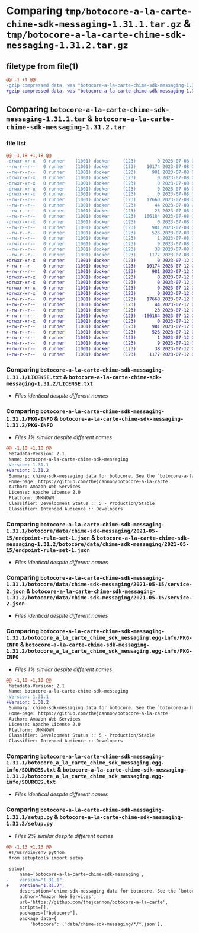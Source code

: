 # Comparing `tmp/botocore-a-la-carte-chime-sdk-messaging-1.31.1.tar.gz` & `tmp/botocore-a-la-carte-chime-sdk-messaging-1.31.2.tar.gz`

## filetype from file(1)

```diff
@@ -1 +1 @@
-gzip compressed data, was "botocore-a-la-carte-chime-sdk-messaging-1.31.1.tar", last modified: Sat Jul  8 01:42:14 2023, max compression
+gzip compressed data, was "botocore-a-la-carte-chime-sdk-messaging-1.31.2.tar", last modified: Wed Jul 12 01:44:27 2023, max compression
```

## Comparing `botocore-a-la-carte-chime-sdk-messaging-1.31.1.tar` & `botocore-a-la-carte-chime-sdk-messaging-1.31.2.tar`

### file list

```diff
@@ -1,18 +1,18 @@
-drwxr-xr-x   0 runner    (1001) docker     (123)        0 2023-07-08 01:42:14.118450 botocore-a-la-carte-chime-sdk-messaging-1.31.1/
--rw-r--r--   0 runner    (1001) docker     (123)    10174 2023-07-08 01:42:13.000000 botocore-a-la-carte-chime-sdk-messaging-1.31.1/LICENSE.txt
--rw-r--r--   0 runner    (1001) docker     (123)      981 2023-07-08 01:42:14.118450 botocore-a-la-carte-chime-sdk-messaging-1.31.1/PKG-INFO
-drwxr-xr-x   0 runner    (1001) docker     (123)        0 2023-07-08 01:42:14.118450 botocore-a-la-carte-chime-sdk-messaging-1.31.1/botocore/
-drwxr-xr-x   0 runner    (1001) docker     (123)        0 2023-07-08 01:42:14.118450 botocore-a-la-carte-chime-sdk-messaging-1.31.1/botocore/data/
-drwxr-xr-x   0 runner    (1001) docker     (123)        0 2023-07-08 01:42:14.118450 botocore-a-la-carte-chime-sdk-messaging-1.31.1/botocore/data/chime-sdk-messaging/
-drwxr-xr-x   0 runner    (1001) docker     (123)        0 2023-07-08 01:42:14.118450 botocore-a-la-carte-chime-sdk-messaging-1.31.1/botocore/data/chime-sdk-messaging/2021-05-15/
--rw-r--r--   0 runner    (1001) docker     (123)    17660 2023-07-08 01:41:59.000000 botocore-a-la-carte-chime-sdk-messaging-1.31.1/botocore/data/chime-sdk-messaging/2021-05-15/endpoint-rule-set-1.json
--rw-r--r--   0 runner    (1001) docker     (123)       44 2023-07-08 01:41:59.000000 botocore-a-la-carte-chime-sdk-messaging-1.31.1/botocore/data/chime-sdk-messaging/2021-05-15/examples-1.json
--rw-r--r--   0 runner    (1001) docker     (123)       23 2023-07-08 01:41:59.000000 botocore-a-la-carte-chime-sdk-messaging-1.31.1/botocore/data/chime-sdk-messaging/2021-05-15/paginators-1.json
--rw-r--r--   0 runner    (1001) docker     (123)   166184 2023-07-08 01:41:59.000000 botocore-a-la-carte-chime-sdk-messaging-1.31.1/botocore/data/chime-sdk-messaging/2021-05-15/service-2.json
-drwxr-xr-x   0 runner    (1001) docker     (123)        0 2023-07-08 01:42:14.118450 botocore-a-la-carte-chime-sdk-messaging-1.31.1/botocore_a_la_carte_chime_sdk_messaging.egg-info/
--rw-r--r--   0 runner    (1001) docker     (123)      981 2023-07-08 01:42:14.000000 botocore-a-la-carte-chime-sdk-messaging-1.31.1/botocore_a_la_carte_chime_sdk_messaging.egg-info/PKG-INFO
--rw-r--r--   0 runner    (1001) docker     (123)      526 2023-07-08 01:42:14.000000 botocore-a-la-carte-chime-sdk-messaging-1.31.1/botocore_a_la_carte_chime_sdk_messaging.egg-info/SOURCES.txt
--rw-r--r--   0 runner    (1001) docker     (123)        1 2023-07-08 01:42:14.000000 botocore-a-la-carte-chime-sdk-messaging-1.31.1/botocore_a_la_carte_chime_sdk_messaging.egg-info/dependency_links.txt
--rw-r--r--   0 runner    (1001) docker     (123)        9 2023-07-08 01:42:14.000000 botocore-a-la-carte-chime-sdk-messaging-1.31.1/botocore_a_la_carte_chime_sdk_messaging.egg-info/top_level.txt
--rw-r--r--   0 runner    (1001) docker     (123)       38 2023-07-08 01:42:14.118450 botocore-a-la-carte-chime-sdk-messaging-1.31.1/setup.cfg
--rw-r--r--   0 runner    (1001) docker     (123)     1177 2023-07-08 01:42:13.000000 botocore-a-la-carte-chime-sdk-messaging-1.31.1/setup.py
+drwxr-xr-x   0 runner    (1001) docker     (123)        0 2023-07-12 01:44:27.767153 botocore-a-la-carte-chime-sdk-messaging-1.31.2/
+-rw-r--r--   0 runner    (1001) docker     (123)    10174 2023-07-12 01:44:27.000000 botocore-a-la-carte-chime-sdk-messaging-1.31.2/LICENSE.txt
+-rw-r--r--   0 runner    (1001) docker     (123)      981 2023-07-12 01:44:27.767153 botocore-a-la-carte-chime-sdk-messaging-1.31.2/PKG-INFO
+drwxr-xr-x   0 runner    (1001) docker     (123)        0 2023-07-12 01:44:27.767153 botocore-a-la-carte-chime-sdk-messaging-1.31.2/botocore/
+drwxr-xr-x   0 runner    (1001) docker     (123)        0 2023-07-12 01:44:27.767153 botocore-a-la-carte-chime-sdk-messaging-1.31.2/botocore/data/
+drwxr-xr-x   0 runner    (1001) docker     (123)        0 2023-07-12 01:44:27.767153 botocore-a-la-carte-chime-sdk-messaging-1.31.2/botocore/data/chime-sdk-messaging/
+drwxr-xr-x   0 runner    (1001) docker     (123)        0 2023-07-12 01:44:27.767153 botocore-a-la-carte-chime-sdk-messaging-1.31.2/botocore/data/chime-sdk-messaging/2021-05-15/
+-rw-r--r--   0 runner    (1001) docker     (123)    17660 2023-07-12 01:44:12.000000 botocore-a-la-carte-chime-sdk-messaging-1.31.2/botocore/data/chime-sdk-messaging/2021-05-15/endpoint-rule-set-1.json
+-rw-r--r--   0 runner    (1001) docker     (123)       44 2023-07-12 01:44:12.000000 botocore-a-la-carte-chime-sdk-messaging-1.31.2/botocore/data/chime-sdk-messaging/2021-05-15/examples-1.json
+-rw-r--r--   0 runner    (1001) docker     (123)       23 2023-07-12 01:44:12.000000 botocore-a-la-carte-chime-sdk-messaging-1.31.2/botocore/data/chime-sdk-messaging/2021-05-15/paginators-1.json
+-rw-r--r--   0 runner    (1001) docker     (123)   166184 2023-07-12 01:44:12.000000 botocore-a-la-carte-chime-sdk-messaging-1.31.2/botocore/data/chime-sdk-messaging/2021-05-15/service-2.json
+drwxr-xr-x   0 runner    (1001) docker     (123)        0 2023-07-12 01:44:27.767153 botocore-a-la-carte-chime-sdk-messaging-1.31.2/botocore_a_la_carte_chime_sdk_messaging.egg-info/
+-rw-r--r--   0 runner    (1001) docker     (123)      981 2023-07-12 01:44:27.000000 botocore-a-la-carte-chime-sdk-messaging-1.31.2/botocore_a_la_carte_chime_sdk_messaging.egg-info/PKG-INFO
+-rw-r--r--   0 runner    (1001) docker     (123)      526 2023-07-12 01:44:27.000000 botocore-a-la-carte-chime-sdk-messaging-1.31.2/botocore_a_la_carte_chime_sdk_messaging.egg-info/SOURCES.txt
+-rw-r--r--   0 runner    (1001) docker     (123)        1 2023-07-12 01:44:27.000000 botocore-a-la-carte-chime-sdk-messaging-1.31.2/botocore_a_la_carte_chime_sdk_messaging.egg-info/dependency_links.txt
+-rw-r--r--   0 runner    (1001) docker     (123)        9 2023-07-12 01:44:27.000000 botocore-a-la-carte-chime-sdk-messaging-1.31.2/botocore_a_la_carte_chime_sdk_messaging.egg-info/top_level.txt
+-rw-r--r--   0 runner    (1001) docker     (123)       38 2023-07-12 01:44:27.767153 botocore-a-la-carte-chime-sdk-messaging-1.31.2/setup.cfg
+-rw-r--r--   0 runner    (1001) docker     (123)     1177 2023-07-12 01:44:27.000000 botocore-a-la-carte-chime-sdk-messaging-1.31.2/setup.py
```

### Comparing `botocore-a-la-carte-chime-sdk-messaging-1.31.1/LICENSE.txt` & `botocore-a-la-carte-chime-sdk-messaging-1.31.2/LICENSE.txt`

 * *Files identical despite different names*

### Comparing `botocore-a-la-carte-chime-sdk-messaging-1.31.1/PKG-INFO` & `botocore-a-la-carte-chime-sdk-messaging-1.31.2/PKG-INFO`

 * *Files 1% similar despite different names*

```diff
@@ -1,10 +1,10 @@
 Metadata-Version: 2.1
 Name: botocore-a-la-carte-chime-sdk-messaging
-Version: 1.31.1
+Version: 1.31.2
 Summary: chime-sdk-messaging data for botocore. See the `botocore-a-la-carte` package for more info.
 Home-page: https://github.com/thejcannon/botocore-a-la-carte
 Author: Amazon Web Services
 License: Apache License 2.0
 Platform: UNKNOWN
 Classifier: Development Status :: 5 - Production/Stable
 Classifier: Intended Audience :: Developers
```

### Comparing `botocore-a-la-carte-chime-sdk-messaging-1.31.1/botocore/data/chime-sdk-messaging/2021-05-15/endpoint-rule-set-1.json` & `botocore-a-la-carte-chime-sdk-messaging-1.31.2/botocore/data/chime-sdk-messaging/2021-05-15/endpoint-rule-set-1.json`

 * *Files identical despite different names*

### Comparing `botocore-a-la-carte-chime-sdk-messaging-1.31.1/botocore/data/chime-sdk-messaging/2021-05-15/service-2.json` & `botocore-a-la-carte-chime-sdk-messaging-1.31.2/botocore/data/chime-sdk-messaging/2021-05-15/service-2.json`

 * *Files identical despite different names*

### Comparing `botocore-a-la-carte-chime-sdk-messaging-1.31.1/botocore_a_la_carte_chime_sdk_messaging.egg-info/PKG-INFO` & `botocore-a-la-carte-chime-sdk-messaging-1.31.2/botocore_a_la_carte_chime_sdk_messaging.egg-info/PKG-INFO`

 * *Files 1% similar despite different names*

```diff
@@ -1,10 +1,10 @@
 Metadata-Version: 2.1
 Name: botocore-a-la-carte-chime-sdk-messaging
-Version: 1.31.1
+Version: 1.31.2
 Summary: chime-sdk-messaging data for botocore. See the `botocore-a-la-carte` package for more info.
 Home-page: https://github.com/thejcannon/botocore-a-la-carte
 Author: Amazon Web Services
 License: Apache License 2.0
 Platform: UNKNOWN
 Classifier: Development Status :: 5 - Production/Stable
 Classifier: Intended Audience :: Developers
```

### Comparing `botocore-a-la-carte-chime-sdk-messaging-1.31.1/botocore_a_la_carte_chime_sdk_messaging.egg-info/SOURCES.txt` & `botocore-a-la-carte-chime-sdk-messaging-1.31.2/botocore_a_la_carte_chime_sdk_messaging.egg-info/SOURCES.txt`

 * *Files identical despite different names*

### Comparing `botocore-a-la-carte-chime-sdk-messaging-1.31.1/setup.py` & `botocore-a-la-carte-chime-sdk-messaging-1.31.2/setup.py`

 * *Files 2% similar despite different names*

```diff
@@ -1,13 +1,13 @@
 #!/usr/bin/env python
 from setuptools import setup
 
 setup(
     name='botocore-a-la-carte-chime-sdk-messaging',
-    version="1.31.1",
+    version="1.31.2",
     description='chime-sdk-messaging data for botocore. See the `botocore-a-la-carte` package for more info.',
     author='Amazon Web Services',
     url='https://github.com/thejcannon/botocore-a-la-carte',
     scripts=[],
     packages=["botocore"],
     package_data={
         'botocore': ['data/chime-sdk-messaging/*/*.json'],
```

